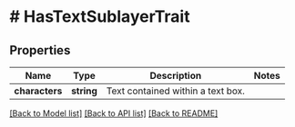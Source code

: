 # # HasTextSublayerTrait

## Properties

Name | Type | Description | Notes
------------ | ------------- | ------------- | -------------
**characters** | **string** | Text contained within a text box. |

[[Back to Model list]](../../README.md#models) [[Back to API list]](../../README.md#endpoints) [[Back to README]](../../README.md)
